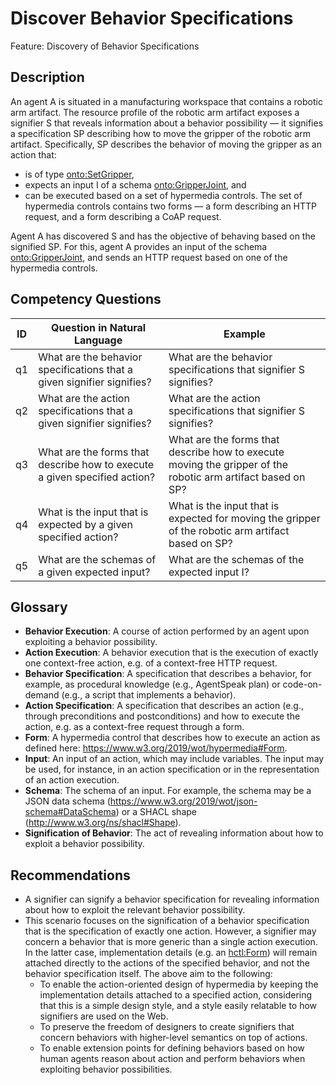 # Discover Behavior Specifications

Feature: Discovery of Behavior Specifications


## Description
An agent A is situated in a manufacturing workspace that contains a robotic arm artifact. The resource profile of the robotic arm artifact exposes a signifier S that reveals information about a behavior possibility ⁠—⁠ it signifies a specification SP describing how to move the gripper of the robotic arm artifact. Specifically, SP describes the behavior of moving the gripper as an action that:
- is of type [onto:SetGripper](https://ci.mines-stetienne.fr/kg/ontology#SetGripper),
- expects an input I of a schema [onto:GripperJoint](https://ci.mines-stetienne.fr/kg/ontology#GripperJoint), and 
- can be executed based on a set of hypermedia controls. The set of hypermedia controls contains two forms ⁠—⁠ a form describing an HTTP request, and a form describing a CoAP request.

Agent A has discovered S and has the objective of behaving based on the signified SP. For this, agent A provides an input of the schema [onto:GripperJoint](https://ci.mines-stetienne.fr/kg/ontology#GripperJoint), and sends an HTTP request based on one of the hypermedia controls. 

## Competency Questions

| ID | Question in Natural Language | Example |
|----|------------------------------|---------|
| q1 | What are the behavior specifications that a given signifier signifies?           |What are the behavior specifications that signifier S signifies?|
| q2 | What are the action specifications that a given signifier signifies?             |What are the action specifications that signifier S signifies?|
| q3 | What are the forms that describe how to execute a given specified action?        |What are the forms that describe how to execute moving the gripper of the robotic arm artifact based on SP?|
| q4 | What is the input that is expected by a given specified action?                  |What is the input that is expected for moving the gripper of the robotic arm artifact based on SP?|
| q5 | What are the schemas of a given expected input?                                  |What are the schemas of the expected input I?|


## Glossary
- **Behavior Execution**: A course of action performed by an agent upon exploiting a behavior possibility.
-	**Action Execution**: A behavior execution that is the execution of exactly one context-free action, e.g. of a context-free HTTP request. 
-	**Behavior Specification**: A specification that describes a behavior, for example, as procedural knowledge (e.g., AgentSpeak plan) or code-on-demand (e.g., a script that implements a behavior).
-	**Action Specification**: A specification that describes an action (e.g., through preconditions and postconditions) and how to execute the action, e.g. as a context-free request through a form.
-	**Form**: A hypermedia control that describes how to execute an action as defined here: https://www.w3.org/2019/wot/hypermedia#Form.
-	**Input**: An input of an action, which may include variables. The input may be used, for instance, in an action specification or in the representation of an action execution.
- **Schema**: The schema of an input. For example, the schema may be a JSON data schema (https://www.w3.org/2019/wot/json-schema#DataSchema) or a SHACL shape (http://www.w3.org/ns/shacl#Shape).
- **Signification of Behavior**: The act of revealing information about how to exploit a behavior possibility. 


## Recommendations
- A signifier can signify a behavior specification for revealing information about how to exploit the relevant behavior possibility.
- This scenario focuses on the signification of a behavior specification that is the specification of exactly one action. However, a signifier may concern a behavior that is more generic than a single action execution. In the latter case, implementation details (e.g. an [hctl:Form](https://www.w3.org/2019/wot/hypermedia#Form)) will remain attached directly to the actions of the specified behavior, and not the behavior specification itself. The above aim to the following:
  -	To enable the action-oriented design of hypermedia by keeping the implementation details attached to a specified action, considering that this is a simple design style, and a style easily relatable to how signifiers are used on the Web.
  - To preserve the freedom of designers to create signifiers that concern behaviors with higher-level semantics on top of actions. 
  - To enable extension points for defining behaviors based on how human agents reason about action and perform behaviors when exploiting behavior possibilities. 
